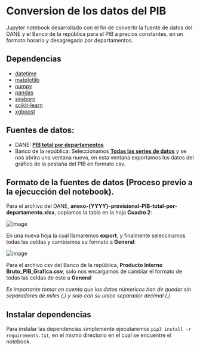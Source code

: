 # Conversion de los datos del PIB
Jupyter notebook desarrollado con el fin de convertir la fuente de datos del DANE y el Banco de la república para el PIB a precios constantes, en un formato horario y desagregado por departamentos.

## Dependencias
- [datetime](https://github.com/zopefoundation/DateTime)
- [matplotlib](https://matplotlib.org/)
- [numpy](https://numpy.org/)
- [pandas](https://pandas.pydata.org/)
- [seaborn](https://seaborn.pydata.org/)
- [scikit-learn](https://scikit-learn.org/stable/#)
- [xgboost](https://github.com/dmlc/xgboost)

## Fuentes de datos:
- DANE: **[PIB total por departamentos](https://www.dane.gov.co/index.php/estadisticas-por-tema/cuentas-nacionales/cuentas-nacionales-departamentales)**
- Banco de la república: Seleccionamos **[Todas las series de datos](https://www.banrep.gov.co/es/estadisticas/producto-interno-bruto-pib)** y se nos abrira una ventana nueva, en esta ventana exportamos los datos del gráfico de la pestaña del PIB en formato csv.

## Formato de la fuentes de datos (Proceso previo a la ejecucción del notebook).

Para el archivo del DANE, **anexo-{YYYY}-provisional-PIB-total-por-departamento.xlsx**, copiamos la tabla en la hoja **Cuadro 2**:

![image](https://user-images.githubusercontent.com/20970325/167273990-2c2c133c-a3ba-4d53-b70e-489f8ca19445.png)


En una nueva hoja la cual llamaremos **export**, y finalmente seleccinamos todas las celdas y cambiamos su formato a **General**:

![image](https://user-images.githubusercontent.com/20970325/167274236-1f197285-bd5b-41cc-97b4-0bdf4f764a45.png)

Para el archivo csv del Banco de la república, **Producto Interno Bruto_PIB_Grafica.csv**, solo nos encargamos de cambiar el formato de todas las celdas de este a **General**

*Es importante tomar en cuenta que los datos númericos han de quedar sin separadores de miles (,) y  solo con su unico separador decimal (.)*


## Instalar dependencias
Para instalar las dependencias simplemente ejecutaremos `pip3 install -r requirements.txt`, en el mismo directorio en el cual se encuentre el notebook.
